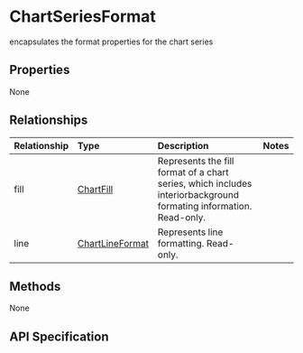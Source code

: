 # ChartSeriesFormat

encapsulates the format properties for the chart series

## Properties
None

## Relationships
| Relationship | Type    |Description|Notes |
|:---------------|:--------|:----------|:-----|
|fill|[ChartFill](chartfill.md)|Represents the fill format of a chart series, which includes interiorbackground formating information. Read-only.||
|line|[ChartLineFormat](chartlineformat.md)|Represents line formatting. Read-only.||
## Methods
None


## API Specification

